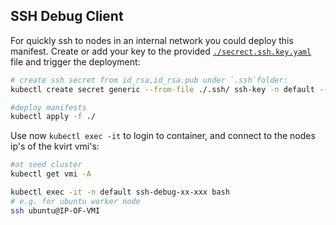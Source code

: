 ## SSH Debug Client

For quickly ssh to nodes in an internal network you could deploy this manifest.
Create or add your key to the provided [`./secrect.ssh.key.yaml`](./secrect.ssh.key.yaml)  file and trigger the deployment:

```bash
# create ssh secret from id_rsa,id_rsa.pub under `.ssh`folder:
kubectl create secret generic --from-file ./.ssh/ ssh-key -n default --dry-run -o yaml > ./secrect.ssh.key.yaml

#deploy manifests
kubectl apply -f ./
```
Use now `kubectl exec -it` to login to container, and connect to the nodes ip's of the kvirt vmi's:
```bash
#at seed cluster
kubectl get vmi -A

kubectl exec -it -n default ssh-debug-xx-xxx bash
# e.g. for ubuntu worker node
ssh ubuntu@IP-OF-VMI
```